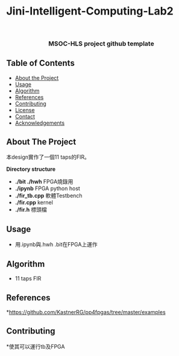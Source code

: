 # Jini-Intelligent-Computing-Lab2



<br />
<p align="center">

  <h3 align="center">MSOC-HLS project github template</h3>
  
</p>



<!-- TABLE OF CONTENTS -->
## Table of Contents

* [About the Project](#about-the-project)
* [Usage](#usage)
* [Algorithm](#Algorithm)
* [References](#References)
* [Contributing](#contributing)
* [License](#license)
* [Contact](#contact)
* [Acknowledgements](#acknowledgements)



<!-- ABOUT THE PROJECT -->
## About The Project
本design實作了一個11 taps的FIR。

**Directory structure**
* **./bit ./hwh** FPGA燒錄用
* **./ipynb** FPGA python host
* **./fir_tb.cpp** 軟體Testbench
* **./fir.cpp** kernel
* **./fir.h** 標頭檔

## Usage
* 用.ipynb與.hwh .bit在FPGA上運作

## Algorithm
* 11 taps FIR

## References
*https://github.com/KastnerRG/pp4fpgas/tree/master/examples

## Contributing
*使其可以運行tb及FPGA


